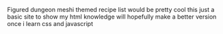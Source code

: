 Figured dungeon meshi themed recipe list would be pretty cool this just a basic site to show my html knowledge will hopefully make a better version once i learn css and javascript
